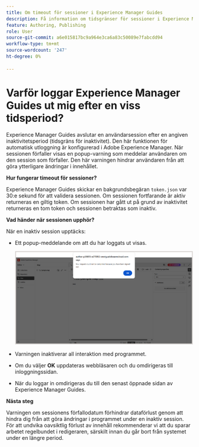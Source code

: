 ```yaml
---
title: Om timeout för sessioner i Experience Manager Guides
description: Få information om tidsgränser för sessioner i Experience Manager Guides.
feature: Authoring, Publishing
role: User
source-git-commit: a6e015817bc9a964e3ca6a83c50089e7fabcdd94
workflow-type: tm+mt
source-wordcount: '247'
ht-degree: 0%

---
```


# Varför loggar Experience Manager Guides ut mig efter en viss tidsperiod?

Experience Manager Guides avslutar en användarsession efter en angiven inaktivitetsperiod (tidsgräns för inaktivitet). Den här funktionen för automatisk utloggning är konfigurerad i Adobe Experience Manager. När sessionen förfaller visas en popup-varning som meddelar användaren om den session som förfaller. Den här varningen hindrar användaren från att göra ytterligare ändringar i innehållet.

**Hur fungerar timeout för sessioner?**

Experience Manager Guides skickar en bakgrundsbegäran `token.json` var 30:e sekund för att validera sessionen. Om sessionen fortfarande är aktiv returneras en giltig token. Om sessionen har gått ut på grund av inaktivitet returneras en tom token och sessionen betraktas som inaktiv.

**Vad händer när sessionen upphör?**

När en inaktiv session upptäcks:

- Ett popup-meddelande om att du har loggats ut visas.

  ![](images/sign-out-prompt.png)

- Varningen inaktiverar all interaktion med programmet.

- Om du väljer **OK** uppdateras webbläsaren och du omdirigeras till inloggningssidan.
- När du loggar in omdirigeras du till den senast öppnade sidan av Experience Manager Guides.

**Nästa steg**

Varningen om sessionens förfallodatum förhindrar dataförlust genom att hindra dig från att göra ändringar i programmet under en inaktiv session. För att undvika oavsiktlig förlust av innehåll rekommenderar vi att du sparar arbetet regelbundet i redigeraren, särskilt innan du går bort från systemet under en längre period.





